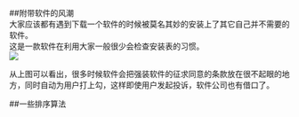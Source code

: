 ##附带软件的风潮  
大家应该都有遇到下载一个软件的时候被莫名其妙的安装上了其它自己并不需要的软件。  
这是一款软件在利用大家一般很少会检查安装表的习惯。   
![](https://raw.githubusercontent.com/zlsteven/homework-source/gh-pages/images/屏幕截图(36).png)    

从上图可以看出，很多时候软件会把强装软件的征求同意的条款放在很不起眼的地方，同时自动为用户打上勾，这样即使用户发起投诉，软件公司也有借口了。  
  
##一些排序算法   

  

